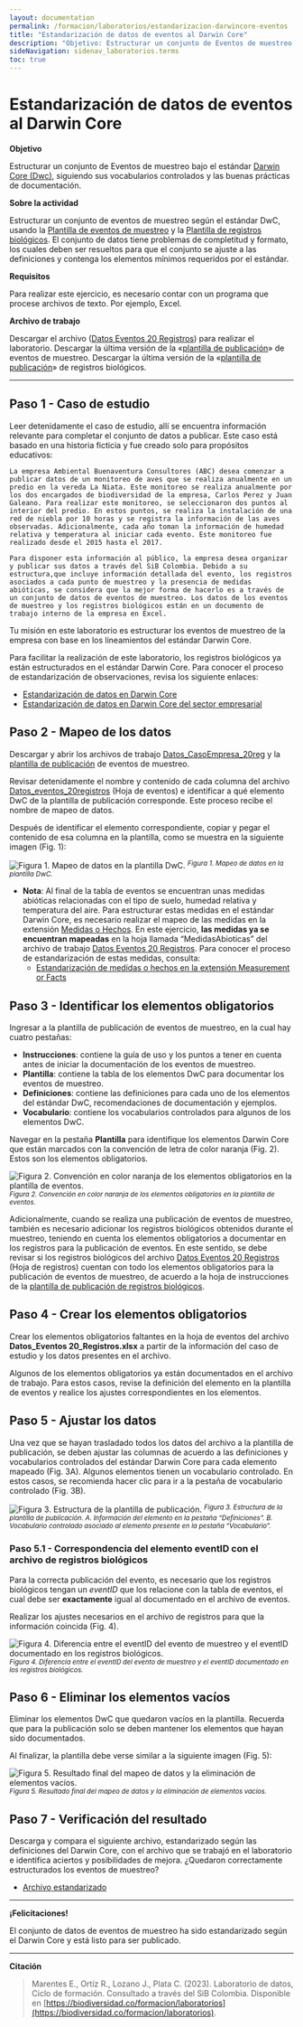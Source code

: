 ```yaml
---
layout: documentation
permalink: /formacion/laboratorios/estandarizacion-darwincore-eventos
title: "Estandarización de datos de eventos al Darwin Core"
description: "Objetivo: Estructurar un conjunto de Eventos de muestreo bajo el estándar Darwin Core (Dwc), siguiendo sus vocabularios controlados y las buenas prácticas de documentación."
sideNavigation: sidenav_laboratorios.terms
toc: true
---
```


# Estandarización de datos de eventos al Darwin Core

**Objetivo**

Estructurar un conjunto de Eventos de muestreo bajo el estándar [Darwin Core (Dwc)](https://dwc.tdwg.org/terms/), siguiendo sus vocabularios controlados y las buenas prácticas de documentación.


**Sobre la actividad**

Estructurar un conjunto de eventos de muestreo según el estándar DwC, usando la [Plantilla de eventos de muestreo](https://biodiversidad.co/recursos/plantillas-dwc/#eventos-de-muestreo) y la [Plantilla de registros biológicos](https://biodiversidad.co/recursos/plantillas-dwc/#registros-biol%C3%B3gicos). El conjunto de datos tiene problemas de completitud y formato, los cuales deben ser resueltos para que el conjunto se ajuste a las definiciones y contenga los elementos mínimos requeridos por el estándar.

**Requisitos** 

Para realizar este ejercicio, es necesario contar con un programa que procese archivos de texto. Por ejemplo, Excel.

**Archivo de trabajo**

Descargar el archivo ([Datos Eventos 20 Registros](https://docs.google.com/spreadsheets/d/1Z09ilRuLsnQZO93Fm7aBUeslaDXfoI07/edit?usp=sharing&ouid=115826178704209548021&rtpof=true&sd=true)) para realizar el laboratorio.
Descargar la última versión de la «[plantilla de publicación](https://biodiversidad.co/recursos/plantillas-dwc/#eventos-de-muestreo)» de eventos de muestreo.
Descargar la última versión de la «[plantilla de publicación](https://biodiversidad.co/recursos/plantillas-dwc/#registros-biol%C3%B3gicos)» de registros biológicos.


--------

## Paso 1 - Caso de estudio 

Leer detenidamente el caso de estudio, allí se encuentra información relevante para completar el conjunto de datos a publicar. Este caso está basado en una historia ficticia y fue creado solo para propósitos educativos:

```
La empresa Ambiental Buenaventura Consultores (ABC) desea comenzar a publicar datos de un monitoreo de aves que se realiza anualmente en un predio en la vereda La Niata. Este monitoreo se realiza anualmente por los dos encargados de biodiversidad de la empresa, Carlos Perez y Juan Galeano. Para realizar este monitoreo, se seleccionaron dos puntos al interior del predio. En estos puntos, se realiza la instalación de una red de niebla por 10 horas y se registra la información de las aves observadas. Adicionalmente, cada año toman la información de humedad relativa y temperatura al iniciar cada evento. Este monitoreo fue realizado desde el 2015 hasta el 2017.

Para disponer esta información al público, la empresa desea organizar y publicar sus datos a través del SiB Colombia. Debido a su estructura,que incluye información detallada del evento, los registros asociados a cada punto de muestreo y la presencia de medidas abióticas, se considera que la mejor forma de hacerlo es a través de un conjunto de datos de eventos de muestreo. Los datos de los eventos de muestreo y los registros biológicos están en un documento de trabajo interno de la empresa en Excel.
```

Tu misión en este laboratorio es estructurar los eventos de muestreo de la empresa con base en los lineamientos del estándar Darwin Core.

Para facilitar la realización de este laboratorio, los registros biológicos ya están estructurados en el estándar Darwin Core. Para conocer el proceso de estandarización de observaciones, revisa los siguiente enlaces:

- [Estandarización de datos en Darwin Core](https://biodiversidad.co/formacion/laboratorios/DWC)
- [Estandarización de datos en Darwin Core del sector empresarial](https://biodiversidad.co/formacion/laboratorios/estandarizacion-darwincore-empresas)

## Paso 2 - Mapeo de los datos 

Descargar y abrir los archivos de trabajo [Datos_CasoEmpresa_20reg](https://docs.google.com/spreadsheets/d/1o5I_5mVrtaKhwNMZRhGVLP2vQY9-wXH1/edit#gid=97635514) y la [plantilla de publicación](https://biodiversidad.co/recursos/plantillas-dwc/#eventos-de-muestreo) de eventos de muestreo. 

Revisar  detenidamente el nombre y contenido de cada columna del archivo [Datos_eventos_20registros](https://docs.google.com/spreadsheets/d/1Z09ilRuLsnQZO93Fm7aBUeslaDXfoI07/edit?usp=sharing&ouid=115826178704209548021&rtpof=true&sd=true) (Hoja de eventos) e identificar a qué elemento DwC de la plantilla de publicación corresponde. Este proceso recibe el nombre de mapeo de datos. 

Después de identificar el elemento correspondiente, copiar y pegar el contenido de esa columna en la plantilla, como se muestra en la siguiente imagen (Fig. 1):

![Figura 1. Mapeo de datos en la plantilla DwC.](https://raw.githubusercontent.com/gbif/hp-colombian-biodiversity/master/comunidad/formacion/laboratorios/Repositorio_Imagenes/Lab_estandarizacion-darwincore-eventos/Fig1_C3Eventos_Mapeo.png)
<sup>_Figura 1. Mapeo de datos en la plantilla DwC._</sup>

- **Nota**: Al final de la tabla de eventos se encuentran unas medidas abióticas relacionadas con el tipo de suelo, humedad relativa y temperatura del aire. Para estructurar estas medidas en el estándar Darwin Core, es necesario realizar el mapeo de las medidas en la extensión [Medidas o Hechos](https://biodiversidad.co/compartir/estandar-darwin-core/#medidas-o-hechos-extendida). En este ejercicio, **las medidas ya se encuentran mapeadas** en la hoja llamada  “MedidasAbioticas” del archivo de trabajo [Datos Eventos 20 Registros](https://docs.google.com/spreadsheets/d/1Z09ilRuLsnQZO93Fm7aBUeslaDXfoI07/edit?usp=sharing&ouid=115826178704209548021&rtpof=true&sd=true). Para conocer el proceso de estandarización de estas medidas, consulta:
  - [Estandarización de medidas o hechos en la extensión Measurement or Facts](https://biodiversidad.co/formacion/laboratorios/extensiones-dwc-medidas-hechos)

## Paso 3 - Identificar los elementos obligatorios 

Ingresar a la plantilla de publicación de eventos de muestreo, en la cual hay cuatro pestañas:

- **Instrucciones**: contiene la guía de uso y los puntos a tener en cuenta antes de iniciar la documentación de los eventos de muestreo.
- **Plantilla**: contiene la tabla de los elementos DwC para documentar los eventos de muestreo.
- **Definiciones**: contiene las definiciones para cada uno de los elementos del estándar DwC, recomendaciones de documentación y ejemplos.
- **Vocabulario**: contiene los vocabularios controlados para algunos de los elementos DwC.

Navegar en la pestaña **Plantilla** para identifique los elementos Darwin Core que están marcados con la convención de letra de color naranja (Fig. 2). Estos son los elementos obligatorios.

![Figura 2. Convención en color naranja de los elementos obligatorios en la plantilla de eventos.](https://raw.githubusercontent.com/gbif/hp-colombian-biodiversity/master/comunidad/formacion/laboratorios/Repositorio_Imagenes/Lab_estandarizacion-darwincore-eventos/Fig2_C3Eventos_Obligatorios.png)
<sup>_Figura 2. Convención en color naranja de los elementos obligatorios en la plantilla de eventos._</sup>

Adicionalmente, cuando se realiza una publicación de eventos de muestreo, también es necesario adicionar los registros biológicos obtenidos durante el muestreo, teniendo en cuenta los elementos obligatorios a documentar en los registros para la publicación de eventos. En este sentido, se debe revisar si los registros biológicos del archivo  [Datos Eventos 20 Registros](https://docs.google.com/spreadsheets/d/1Z09ilRuLsnQZO93Fm7aBUeslaDXfoI07/edit?usp=sharing&ouid=115826178704209548021&rtpof=true&sd=true) (Hoja de registros) cuentan con todo los elementos obligatorios para la publicación de eventos de muestreo, de acuerdo a la hoja de instrucciones de la [plantilla de publicación de registros biológicos](https://biodiversidad.co/recursos/plantillas-dwc/#registros-biol%C3%B3gicos). 

## Paso 4 - Crear los elementos obligatorios 

Crear los elementos obligatorios faltantes en la hoja de eventos del archivo **Datos_Eventos 20_Registros.xlsx** a partir de la información del caso de estudio y los datos presentes en el archivo.
 
Algunos de los elementos obligatorios ya están documentados en el archivo de trabajo. Para estos casos, revise la definición del elemento en la plantilla de eventos y realice los ajustes correspondientes en los elementos.

## Paso 5 - Ajustar los datos  

Una vez que se hayan  trasladado todos los datos del archivo a la plantilla de publicación, se deben ajustar las columnas de acuerdo a las definiciones y vocabularios controlados del estándar Darwin Core para cada elemento mapeado (Fig. 3A). Algunos elementos tienen un vocabulario controlado. En estos casos, se recomienda hacer clic para ir a la pestaña de vocabulario controlado  (Fig. 3B).

![Figura 3. Estructura de la plantilla de publicación.](https://raw.githubusercontent.com/gbif/hp-colombian-biodiversity/master/comunidad/formacion/laboratorios/Repositorio_Imagenes/Lab_estandarizacion-darwincore-eventos/Fig3_C3Eventos_Vocabulario.png)
<sup>_Figura 3. Estructura de la plantilla de publicación. A. Información del elemento en la pestaña “Definiciones”. B. Vocabulario controlado asociado al elemento presente en la pestaña “Vocabulario”._</sup>

### Paso 5.1 - Correspondencia del elemento eventID con el archivo de registros biológicos

Para la correcta publicación del evento, es necesario que  los registros biológicos tengan un _eventID_ que los relacione con la tabla de eventos, el cual debe ser **exactamente** igual al documentado en el archivo de eventos. 

Realizar los ajustes necesarios en el archivo de registros para que la información coincida (Fig. 4).

![Figura 4. Diferencia entre el eventID del evento de muestreo y el eventID documentado en los registros biológicos.](https://raw.githubusercontent.com/gbif/hp-colombian-biodiversity/master/comunidad/formacion/laboratorios/Repositorio_Imagenes/Lab_estandarizacion-darwincore-eventos/Fig4_C3Eventos_Occurrence.png)
<sup>_Figura 4. Diferencia entre el eventID del evento de muestreo y el eventID documentado en los registros biológicos._</sup>

## Paso 6 - Eliminar los elementos vacíos 

Eliminar los elementos DwC que quedaron vacíos en la plantilla. Recuerda que para la publicación solo se deben mantener los elementos que hayan sido documentados.

Al finalizar, la plantilla debe verse similar a la siguiente imagen (Fig. 5):

![Figura 5. Resultado final del mapeo de datos y la eliminación de elementos vacíos.](https://raw.githubusercontent.com/gbif/hp-colombian-biodiversity/master/comunidad/formacion/laboratorios/Repositorio_Imagenes/Lab_estandarizacion-darwincore-eventos/Fig5_C3Eventos_Resultados.png)
<sup>_Figura 5. Resultado final del mapeo de datos y la eliminación de elementos vacíos._</sup>

## Paso 7 - Verificación del resultado

Descarga y compara el siguiente archivo, estandarizado según las definiciones del Darwin Core, con el archivo que se trabajó en el laboratorio e identifica aciertos y posibilidades de mejora. ¿Quedaron correctamente estructurados los eventos de muestreo?

- [Archivo estandarizado](https://docs.google.com/spreadsheets/d/1shjhSdcrs4whaGYtwYgadAwacUXWx1Fq/edit?usp=sharing&ouid=115826178704209548021&rtpof=true&sd=true) 

****
**¡Felicitaciones!**

El conjunto de datos de eventos de muestreo ha sido estandarizado según el Darwin Core y está listo para ser publicado.

****

**Citación**

> Marentes E., Ortíz R., Lozano J., Plata C. (2023). Laboratorio de datos, Ciclo de formación. Consultado a través del SiB Colombia. Disponible en [https://biodiversidad.co/formacion/laboratorios](https://biodiversidad.co/formacion/laboratorios).
> 
